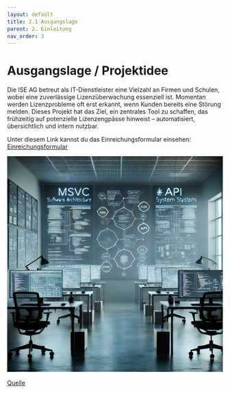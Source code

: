 ```yaml
---
layout: default
title: 2.1 Ausgangslage
parent: 2. Einleitung
nav_order: 3
---
```


# Ausgangslage / Projektidee


Die ISE AG betreut als IT-Dienstleister eine Vielzahl an Firmen und Schulen, wobei eine zuverlässige Lizenzüberwachung essenziell ist. Momentan werden Lizenzprobleme oft erst erkannt, wenn Kunden bereits eine Störung melden. Dieses Projekt hat das Ziel, ein zentrales Tool zu schaffen, das frühzeitig auf potenzielle Lizenzengpässe hinweist – automatisiert, übersichtlich und intern nutzbar.

Unter diesem Link kannst du das Einreichungsformular einsehen: [Einreichungsformular](../../ressources/docs/ITCNE24_Semesterarbeit_3_Einreichungsformular_Miguel_Schneider.pdf) 

![Ausgangslage](../../ressources/images/ausgangslage.png)

[Quelle](../Quellverzeichnis/index.md#ausgangslage) 